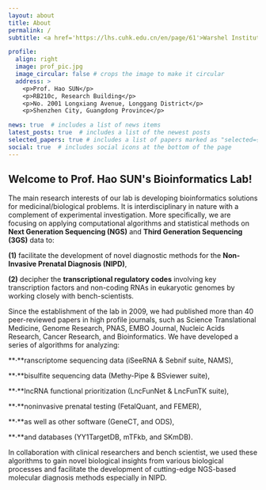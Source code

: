 ```yaml
---
layout: about
title: About
permalink: /
subtitle: <a href='https://lhs.cuhk.edu.cn/en/page/61'>Warshel Institute for Computational Biology</a>. Chinese University of Hong Kong, Shenzhen.

profile:
  align: right
  image: prof_pic.jpg
  image_circular: false # crops the image to make it circular
  address: >
    <p>Prof. Hao SUN</p>
    <p>RB210c, Research Building</p>
    <p>No. 2001 Longxiang Avenue, Longgang District</p>
    <p>Shenzhen City, Guangdong Province</p>

news: true  # includes a list of news items
latest_posts: true  # includes a list of the newest posts
selected_papers: true # includes a list of papers marked as "selected={true}"
social: true  # includes social icons at the bottom of the page
---
```



## Welcome to Prof. Hao SUN's Bioinformatics Lab! 

  The main research interests of our lab is developing bioinformatics solutions for medicinal/biological problems. It is interdisciplinary in nature with a complement of experimental investigation. More specifically, we are focusing on applying computational algorithms and statistical methods on **Next Generation Sequencing (NGS)** and **Third Generation Sequencing (3GS)** data to: 
  
  **(1)** facilitate the development of novel diagnostic methods for the **Non-Invasive Prenatal Diagnosis (NIPD)**, 
  
  **(2)** decipher the **transcriptional regulatory codes** involving key transcription factors and non-coding RNAs in eukaryotic genomes by working closely with bench-scientists.

  Since the establishment of the lab in 2009, we had published more than 40 peer-reviewed papers in high profile journals, such as Science Translational Medicine, Genome Research, PNAS, EMBO Journal, Nucleic Acids Research, Cancer Research, and Bioinformatics. We have developed a series of algorithms for analyzing:
  
   **·**ranscriptome sequencing data (iSeeRNA & Sebnif suite, NAMS), 
   
   **·**bisulfite sequencing data (Methy-Pipe & BSviewer suite), 
   
   **·**lncRNA functional prioritization (LncFunNet & LncFunTK suite), 
   
   **·**noninvasive prenatal testing (FetalQuant, and FEMER), 
   
   **·**as well as other software (GeneCT, and ODS), 
   
   **·**and databases (YY1TargetDB, mTFkb, and SKmDB).

  In collaboration with clinical researchers and bench scientist, we used these algorithms to gain novel biological insights from various biological processes and facilitate the development of cutting-edge NGS-based molecular diagnosis methods especially in NIPD.
